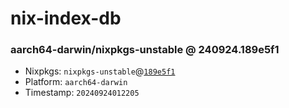 # nix-index-db
### aarch64-darwin/nixpkgs-unstable @ 240924.189e5f1
- Nixpkgs: `nixpkgs-unstable`@[`189e5f1`](https://github.com/NixOS/nixpkgs/commit/189e5f171b163feb7791a9118afa778d9a1db81f)
- Platform: `aarch64-darwin`
- Timestamp: `20240924012205`
